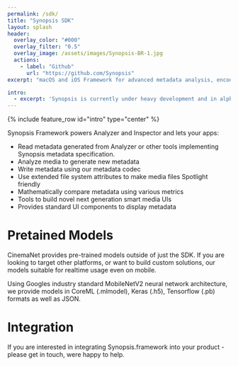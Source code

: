 ```yaml
---
permalink: /sdk/
title: "Synopsis SDK"
layout: splash
header:
  overlay_color: "#000"
  overlay_filter: "0.5"
  overlay_image: /assets/images/Synopsis-BR-1.jpg
  actions:
    - label: "Github"
      url: "https://github.com/Synopsis"
excerpt: "macOS and iOS Framework for advanced metadata analysis, encoding, decoding and comparison"

intro: 
  - excerpt: 'Synopsis is currently under heavy development and in alpha phase. Want to know more - [join our slack channel](https://join.slack.com/t/synopsis-discuss/shared_invite/enQtODIzNjg5MzA1MDYwLTg4OGM5ZGMzZTQ3OTBjYTQzZDMyNDY0ZWM3NzFkN2YxZTE5NWI5NWQyMmZjMGE1OGYyZmExMWFlZWVkMDE4ZWQ) for info'
---
```


{% include feature_row id="intro" type="center" %}

Synopsis Framework powers Analyzer and Inspector and lets your apps:

<!-- {% highlight objectivec %}
- (void)metadataOutput:(AVPlayerItemMetadataOutput *)output didOutputTimedMetadataGroups:(NSArray *)groups fromPlayerItemTrack:(AVPlayerItemTrack *)track
{
    NSMutableDictionary* metadataDictionary = [NSMutableDictionary dictionary];
    
    for(AVTimedMetadataGroup* group in groups)
    {
        for(AVMetadataItem* metadataItem in group.items)
        {
            NSString* key = metadataItem.identifier;
            
            if ([key isEqualToString:kSynopsisMetadataIdentifier])
            {
                id metadata = [self.metadataDecoder decodeSynopsisMetadata:metadataItem];
                if(metadata)
                {
                    [metadataDictionary setObject:metadata forKey:key];
                }
            }
            else
            {
                id value = metadataItem.value;
                [metadataDictionary setObject:value forKey:key];
            }
        }
    }
    
    if(self.metadataInspector && metadataDictionary)
    {
        [self.metadataInspector setFrameMetadata:metadataDictionary];
    }
}
{% endhighlight %} -->

* Read metadata generated from Analyzer or other tools implementing Synopsis metadata specification.
* Analyze media to generate new metadata
* Write metadata using our metadata codec
* Use extended file system attributes to make media files Spotlight friendly
* Mathematically compare metadata using various metrics
* Tools to build novel next generation smart media UIs
* Provides standard UI components to display metadata

# Pretained Models

CinemaNet provides pre-trained models outside of just the SDK. If you are looking to target other platforms, or want to build custom solutions, our models suitable for realtime usage even on mobile. 

Using Googles industry standard MobileNetV2 neural network architecture, we provide models in CoreML (.mlmodel), Keras (.h5), Tensorflow (.pb) formats as well as JSON.

# Integration

If you are interested in integrating Synopsis.framework into your product - please get in touch, were happy to help.

